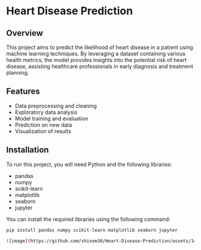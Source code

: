 # Heart Disease Prediction

## Overview

This project aims to predict the likelihood of heart disease in a patient using machine learning techniques. By leveraging a dataset containing various health metrics, the model provides insights into the potential risk of heart disease, assisting healthcare professionals in early diagnosis and treatment planning.

## Features

- Data preprocessing and cleaning
- Exploratory data analysis
- Model training and evaluation
- Prediction on new data
- Visualization of results


## Installation

To run this project, you will need Python and the following libraries:
- pandas
- numpy
- scikit-learn
- matplotlib
- seaborn
- jupyter

You can install the required libraries using the following command:

```bash
pip install pandas numpy scikit-learn matplotlib seaborn jupyter

![image](https://github.com/shivom30/Heart-Disease-Prediction/assets/141612361/a00b2f81-b9fd-4582-82e9-5127e39ef774)

